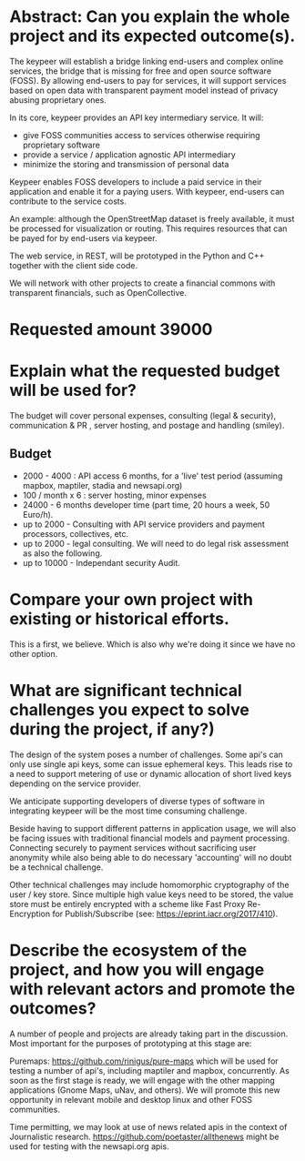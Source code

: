 # Abstract: Can you explain the whole project and its expected outcome(s).

The keypeer will establish a bridge linking end-users and complex online services, the bridge that is missing for free and open source software (FOSS). By allowing end-users to pay for services, it will support services based on open data with transparent payment model instead of privacy abusing proprietary ones.

In its core, keypeer provides an API key intermediary service. It will:
- give FOSS communities access to services otherwise requiring proprietary software
- provide a service / application agnostic API intermediary
- minimize the storing and transmission of personal data

Keypeer enables FOSS developers to include a paid service in their application and enable it for a paying users. With keypeer, end-users can contribute to the service costs.

An example: although the OpenStreetMap dataset is freely available, it must be processed for visualization or routing. This requires resources that can be payed for by end-users via keypeer. 

The web service, in REST, will be prototyped in the Python and C++ together with the client side code.

We will network with other projects to create a financial commons with transparent financials, such as OpenCollective.

# Requested amount  39000

# Explain what the requested budget will be used for? 

The budget will cover personal expenses, consulting (legal & security), communication & PR , server hosting, and postage and handling (smiley). 

## Budget

 * 2000 - 4000 :  API access 6 months, for a 'live' test period (assuming mapbox, maptiler, stadia and newsapi.org)
 * 100 / month x 6  : server hosting, minor expenses
 * 24000 - 6 months developer time (part time, 20 hours a week, 50 Euro/h). 
 * up to 2000 - Consulting with API service providers and payment processors, collectives, etc.
 * up to 2000 - legal consulting. We will need to do legal risk assessment as also the following.
 * up to 10000 - Independant security Audit. 

# Compare your own project with existing or historical efforts.

This is a first, we believe. Which is also why we're doing it since we have no other option.

# What are significant technical challenges you expect to solve during the project, if any?)

The design of the system poses a number of challenges. Some api's can only use single api keys, some can issue ephemeral keys.  This leads rise to a need to support metering of use or dynamic allocation of short lived keys depending on the service provider. 

We anticipate supporting developers of diverse types of software in integrating keypeer will be the most time consuming challenge.

Beside having to support different patterns in application usage, we will also be facing issues with traditional financial models and payment processing. Connecting securely to payment services without sacrificing user anonymity while also being able to do necessary 'accounting' will no doubt be a technical challenge.

Other technical challenges may include homomorphic cryptography of the user / key store. Since multiple high value keys need to be stored, the value store must be entirely encrypted with a scheme like Fast Proxy Re-Encryption for Publish/Subscribe (see: https://eprint.iacr.org/2017/410).

# Describe the ecosystem of the project, and how you will engage with relevant actors and promote the outcomes?

A number of people and projects are already taking part in the discussion. Most important for the purposes of prototyping at this stage are:

Puremaps: https://github.com/rinigus/pure-maps which will be used for testing a number of api's, including maptiler and mapbox, concurrently. As soon as the first stage is ready, we will engage with the other mapping applications (Gnome Maps, uNav, and others). We will promote this new opportunity in relevant mobile and desktop linux and other FOSS communities.

Time permitting, we may look at use of news related apis in the context of Journalistic research.  https://github.com/poetaster/allthenews might be used for testing with the newsapi.org apis.

